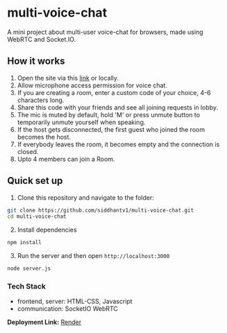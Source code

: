 # multi-voice-chat
A mini project about multi-user voice-chat for browsers, made using WebRTC and Socket.IO.

## How it works
1. Open the site via this [link](https://multi-voice-chat.onrender.com) or locally.
2. Allow microphone access permission for voice chat.
3. If you are creating a room, enter a custom code of your choice, 4-6 characters long.
4. Share this code with your friends and see all joining requests in lobby.
5. The mic is muted by default, hold 'M' or press unmute button to temporarily unmute yourself when speaking.
6. If the host gets disconnected, the first guest who joined the room becomes the host.
7. If everybody leaves the room, it becomes empty and the connection is closed.
8. Upto 4 members can join a Room.

## Quick set up
1. Clone this repository and navigate to the folder:
```sh
git clone https://github.com/siddhantv1/multi-voice-chat.git
cd multi-voice-chat
```
2. Install dependencies
```sh
npm install
```

3. Run the server and then open `http://localhost:3000` 
```sh
node server.js
```
### Tech Stack
- frontend, server: HTML-CSS, Javascript
- communication: SocketIO WebRTC

**Deployment Link:** 
[Render](https://multi-voice-chat.onrender.com)
